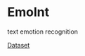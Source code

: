 # EmoInt
text emotion recognition

[Dataset](https://saifmohammad.com/WebPages/EmotionIntensity-SharedTask.html)
